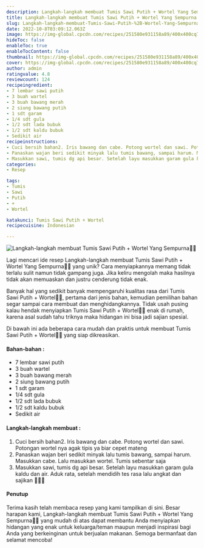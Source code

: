```yaml
---
description: Langkah-langkah membuat Tumis Sawi Putih + Wortel Yang Sempurna"
title: Langkah-langkah membuat Tumis Sawi Putih + Wortel Yang Sempurna
slug: Langkah-langkah-membuat-Tumis-Sawi-Putih-%2B-Wortel-Yang-Sempurna
date: 2022-10-8T03:09:12.063Z
image: https://img-global.cpcdn.com/recipes/251580e931158a89/400x400cq70/photo.jpg
hideToc: false
enableToc: true
enableTocContent: false
thumbnail: https://img-global.cpcdn.com/recipes/251580e931158a89/400x400cq70/photo.jpg
cover: https://img-global.cpcdn.com/recipes/251580e931158a89/400x400cq70/photo.jpg
author: admin
ratingvalue: 4.8
reviewcount: 124
recipeingredient:
- 7 lembar sawi putih
- 3 buah wartel
- 3 buah bawang merah
- 2 siung bawang putih
- 1 sdt garam
- 1/4 sdt gula
- 1/2 sdt lada bubuk
- 1/2 sdt kaldu bubuk
- Sedikit air
recipeinstructions:
- Cuci bersih bahan2. Iris bawang dan cabe. Potong wortel dan sawi. Potongan wortel nya agak tipis ya biar cepet mateng
- Panaskan wajan beri sedikit minyak lalu tumis bawang, sampai harum. Masukkan cabe. Lalu masukkan wortel. Tumis sebentar saja
- Masukkan sawi, tumis dg api besar. Setelah layu masukkan garam gula kaldu dan air. Aduk rata, setelah mendidih tes rasa lalu angkat dan sajikan 🥰🤤😋
categories:
- Resep

tags:
- Tumis
- Sawi
- Putih
- +
- Wortel

katakunci: Tumis Sawi Putih + Wortel
recipecuisine: Indonesian

---
```


![Langkah-langkah membuat Tumis Sawi Putih + Wortel Yang Sempurna👩‍🍳](https://img-global.cpcdn.com/recipes/251580e931158a89/400x400cq70/photo.jpg)

Lagi mencari ide resep Langkah-langkah membuat Tumis Sawi Putih + Wortel Yang Sempurna👩‍🍳 yang unik? Cara menyiapkannya memang tidak terlalu sulit namun tidak gampang juga. Jika keliru mengolah maka hasilnya tidak akan memuaskan dan justru cenderung tidak enak.

Banyak hal yang sedikit banyak mempengaruhi kualitas rasa dari Tumis Sawi Putih + Wortel👩‍🍳, pertama dari jenis bahan, kemudian pemilihan bahan segar sampai cara membuat dan menghidangkannya. Tidak usah pusing kalau hendak menyiapkan Tumis Sawi Putih + Wortel👩‍🍳 enak di rumah, karena asal sudah tahu triknya maka hidangan ini bisa jadi sajian spesial.

Di bawah ini ada beberapa cara mudah dan praktis untuk membuat Tumis Sawi Putih + Wortel👩‍🍳 yang siap dikreasikan.

<!--inarticleads1-->

#### Bahan-bahan :

- 7 lembar sawi putih
- 3 buah wartel
- 3 buah bawang merah
- 2 siung bawang putih
- 1 sdt garam
- 1/4 sdt gula
- 1/2 sdt lada bubuk
- 1/2 sdt kaldu bubuk
- Sedikit air

<!--inarticleads2-->

#### Langkah-langkah membuat :

1. Cuci bersih bahan2. Iris bawang dan cabe. Potong wortel dan sawi. Potongan wortel nya agak tipis ya biar cepet mateng
1. Panaskan wajan beri sedikit minyak lalu tumis bawang, sampai harum. Masukkan cabe. Lalu masukkan wortel. Tumis sebentar saja
1. Masukkan sawi, tumis dg api besar. Setelah layu masukkan garam gula kaldu dan air. Aduk rata, setelah mendidih tes rasa lalu angkat dan sajikan 🥰🤤😋

#### Penutup

Terima kasih telah membaca resep yang kami tampilkan di sini. Besar harapan kami, Langkah-langkah membuat Tumis Sawi Putih + Wortel Yang Sempurna👩‍🍳 yang mudah di atas dapat membantu Anda menyiapkan hidangan yang enak untuk keluarga/teman maupun menjadi inspirasi bagi Anda yang berkeinginan untuk berjualan makanan. Semoga bermanfaat dan selamat mencoba!